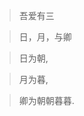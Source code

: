 <!-- _coverpage.md 

# Docsify使用指南 

> 💪Docsify使用指南，使用Typora+Docsify打造最强、最轻量级的个人&团队文档。

 简单、轻便 (压缩后 ~21kB)
- 无需生成 html 文件
- 众多主题

[开始使用 Let Go](/README.md)

-->

> 吾爱有三

> 日，月，与卿

> 日为朝,

> 月为暮,

> 卿为朝朝暮暮.